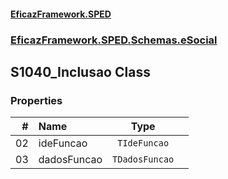#### [EficazFramework.SPED](EficazFrameworkSPED.md 'EficazFramework SPED')
### [EficazFramework.SPED.Schemas.eSocial](EficazFramework.SPED.Schemas.eSocial.md 'EficazFramework.SPED.Schemas.eSocial')

## S1040_Inclusao Class
### Properties

| # | Name | Type | |
| ---: | :--- | :---: | :--- |
| 02 | ideFuncao | `TIdeFuncao` |  |
| 03 | dadosFuncao | `TDadosFuncao` |  |
